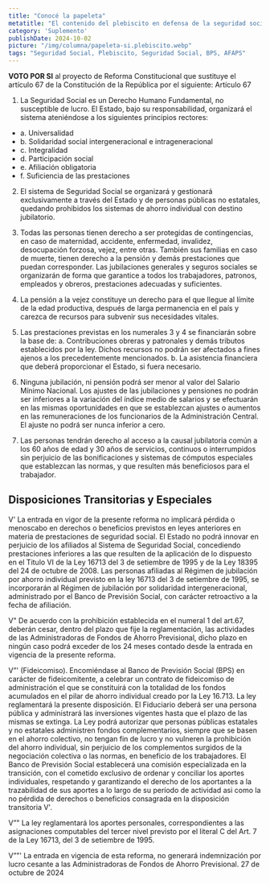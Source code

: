 ```yaml
---
title: "Conocé la papeleta"
metatitle: "El contenido del plebiscito en defensa de la seguridad social"
category: 'Suplemento'
publishDate: 2024-10-02
picture: "/img/columna/papeleta-si.plebiscito.webp"
tags: "Seguridad Social, Plebiscito, Seguridad Social, BPS, AFAPS"
---
```


**VOTO POR SI** al proyecto de Reforma Constitucional que sustituye el artículo 67 de la Constitución de la República por el siguiente:
Artículo 67

1. La Seguridad Social es un Derecho Humano Fundamental, no susceptible de lucro. El Estado, bajo su responsabilidad, organizará el sistema ateniéndose a los siguientes principios rectores:
+ a. Universalidad
+ b. Solidaridad social intergeneracional e intrageneracional
+ c. Integralidad
+ d. Participación social
+ e. Afiliación obligatoria
+ f. Suficiencia de las prestaciones

2. El sistema de Seguridad Social se organizará y gestionará exclusivamente a través del Estado y de personas públicas no estatales, quedando prohibidos los sistemas de ahorro individual con destino jubilatorio.

3. Todas las personas tienen derecho a ser protegidas de contingencias, en caso de maternidad, accidente, enfermedad, invalidez, desocupación forzosa, vejez, entre otras. También sus familias en caso de muerte, tienen derecho a la pensión y demás prestaciones que puedan corresponder. Las jubilaciones generales y seguros sociales se organizarán de forma que garantice a todos los trabajadores, patronos, empleados y obreros, prestaciones adecuadas y suficientes.

4. La pensión a la vejez constituye un derecho para el que llegue al límite de la edad productiva, después de larga permanencia en el país y carezca de recursos para subvenir sus necesidades vitales.

5. Las prestaciones previstas en los numerales 3 y 4 se financiarán sobre la base de:
a. Contribuciones obreras y patronales y demás tributos establecidos por la ley. Dichos recursos no podrán ser afectados a fines ajenos a los precedentemente mencionados. b. La asistencia financiera que deberá proporcionar el Estado, si fuera necesario.

6. Ninguna jubilación, ni pensión podrá ser menor al valor del Salario Mínimo Nacional. Los ajustes de las jubilaciones y pensiones no podrán ser inferiores a la variación del índice medio de salarios y se efectuarán en las mismas oportunidades en que se establezcan ajustes o aumentos en las remuneraciones de los funcionarios de la Administración Central. El ajuste no podrá ser nunca inferior a cero.

7. Las personas tendrán derecho al acceso a la causal jubilatoria común a los 60 años de edad y 30 años de servicios, continuos o interrumpidos sin perjuicio de las bonificaciones y sistemas de cómputos especiales que establezcan las normas, y que resulten más beneficiosos para el trabajador.

## Disposiciones Transitorias y Especiales
V' La entrada en vigor de la presente reforma no implicará pérdida o menoscabo en derechos o beneficios previstos en leyes anteriores en materia de prestaciones de seguridad social. El Estado no podrá innovar en perjuicio de los afiliados al Sistema de Seguridad Social, concediendo prestaciones inferiores a las que resulten de la aplicación de lo dispuesto en el Titulo VI de la Ley 16713 del 3 de setiembre de 1995 y de la Ley 18395 del 24 de octubre de 2008. Las personas afiliadas al Régimen de jubilación por ahorro individual previsto en la ley 16713 del 3 de setiembre de 1995, se incorporarán al Régimen de jubilación por solidaridad intergeneracional, administrado por el Banco de Previsión Social, con carácter retroactivo a la fecha de afiliación.

V" De acuerdo con la prohibición establecida en el numeral 1 del art.67, deberán cesar, dentro del plazo que fije la reglamentación, las actividades de las Administradoras de Fondos de Ahorro Previsional, dicho plazo en ningún caso podrá exceder de los 24 meses contado desde la entrada en vigencia de la presente reforma.

V”' (Fideicomiso). Encomiéndase al Banco de Previsión Social (BPS) en carácter de fideicomitente, a celebrar un contrato de fideicomiso de administración el que se constituirá con la totalidad de los fondos acumulados en el pilar de ahorro individual creado por la Ley 16.713. La ley reglamentará la presente disposición. El Fiduciario deberá ser una persona pública y administrará las inversiones vigentes hasta que el plazo de las mismas se extinga. La Ley podrá autorizar que personas públicas estatales y no estatales administren fondos complementarios, siempre que se basen en el ahorro colectivo, no tengan fin de lucro y no vulneren la prohibición del ahorro individual, sin perjuicio de los complementos surgidos de la negociación colectiva o las normas, en beneficio de los trabajadores. El Banco de Previsión Social establecerá una comisión especializada en la transición, con el cometido exclusivo de ordenar y conciliar los aportes individuales, respetando y garantizando el derecho de los aportantes a la trazabilidad de sus aportes a lo largo de su período de actividad asi como la no pérdida de derechos o beneficios consagrada en la disposición transitoria V'.

V”" La ley reglamentará los aportes personales, correspondientes a las asignaciones computables del tercer nivel previsto por el literal C del Art. 7 de la Ley 16713, del 3 de setiembre de 1995.

V””' La entrada en vigencia de esta reforma, no generará indemnización por lucro cesante a las Administradoras de Fondos de Ahorro Previsional.
27 de octubre de 2024